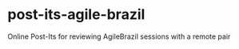 post-its-agile-brazil
=====================

Online Post-Its for reviewing AgileBrazil sessions with a remote pair
